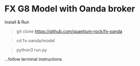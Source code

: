 
# FX G8 Model with Oanda broker

Install & Run

> git clone https://github.com/quantium-rock/fx-oanda

> cd fx-oanda/model

> python3 run.py

...follow terminal instructions

